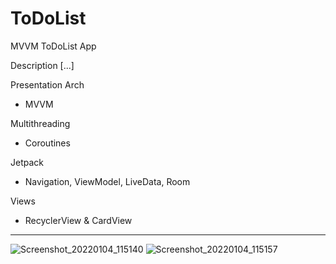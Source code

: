# ToDoList
MVVM ToDoList App

Description [...]

Presentation Arch
- MVVM

Multithreading
- Coroutines

Jetpack
- Navigation, ViewModel, LiveData, Room

Views
- RecyclerView & CardView

___

![Screenshot_20220104_115140](https://user-images.githubusercontent.com/72701893/148664464-f9261c1f-231b-4158-8c79-cd162c05d2ac.png)
![Screenshot_20220104_115157](https://user-images.githubusercontent.com/72701893/148664465-a083acec-3f5e-4f89-82a2-eb20aae359ca.png)
